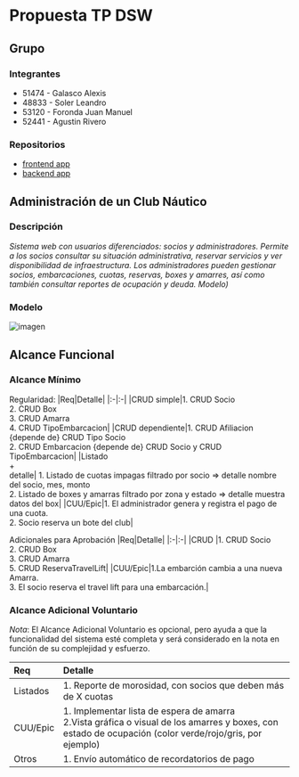 
# Propuesta TP DSW

## Grupo
### Integrantes
* 51474 - Galasco Alexis
* 48833 - Soler Leandro
* 53120 - Foronda Juan Manuel
* 52441 - Agustin Rivero

### Repositorios
* [frontend app](http://hyperlinkToGihubOrGitlab)
* [backend app](http://hyperlinkToGihubOrGitlab)

## Administración de un Club Náutico
### Descripción
*Sistema web con usuarios diferenciados: socios y administradores.
Permite a los socios consultar su situación administrativa, reservar servicios y ver disponibilidad de infraestructura.
Los administradores pueden gestionar socios, embarcaciones, cuotas, reservas, boxes y amarres, así como también consultar reportes de ocupación y deuda.
Modelo)*

### Modelo
![imagen](https://github.com/user-attachments/assets/aef83463-fec4-496b-bbe2-2c7dad5ea02f)



## Alcance Funcional 

### Alcance Mínimo
 
Regularidad:
|Req|Detalle|
|:-|:-|
|CRUD simple|1. CRUD Socio<br>2. CRUD Box<br>3. CRUD Amarra<br>4. CRUD TipoEmbarcacion|
|CRUD dependiente|1. CRUD Afiliacion {depende de} CRUD Tipo Socio<br>2. CRUD Embarcacion {depende de} CRUD Socio y CRUD TipoEmbarcacion|
|Listado<br>+<br>detalle| 1. Listado de cuotas impagas filtrado por socio => detalle nombre del socio, mes, monto<br> 2. Listado de boxes y amarras filtrado por zona y estado => detalle muestra datos del box|
|CUU/Epic|1. El administrador genera y registra el pago de una cuota.<br>2. Socio reserva un bote del club|


Adicionales para Aprobación
|Req|Detalle|
|:-|:-|
|CRUD |1. CRUD Socio<br>2. CRUD Box<br>3. CRUD Amarra<br>5. CRUD ReservaTravelLift|
|CUU/Epic|1.La embarción cambia a una nueva Amarra.<br>3. El socio reserva el travel lift para una embarcación.|


### Alcance Adicional Voluntario

*Nota*: El Alcance Adicional Voluntario es opcional, pero ayuda a que la funcionalidad del sistema esté completa y será considerado en la nota en función de su complejidad y esfuerzo.

|Req|Detalle|
|:-|:-|
|Listados |1. Reporte de morosidad, con socios que deben más de X cuotas<br>|
|CUU/Epic|1. Implementar lista de espera de amarra<br>2.Vista gráfica o visual de los amarres y boxes, con estado de ocupación (color verde/rojo/gris, por ejemplo)|
|Otros|1. Envío automático de recordatorios de pago|
